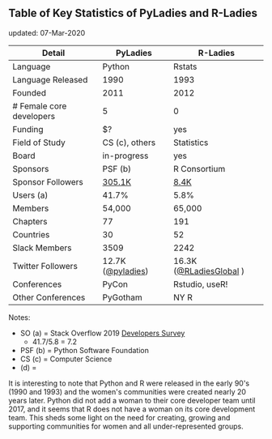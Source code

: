 

## Table of Key Statistics of PyLadies and R-Ladies
updated:  07-Mar-2020

| Detail            | PyLadies   | R-Ladies   | 
|-------------------|------------|------------|
| Language          | Python     | Rstats     | 
| Language Released | 1990       | 1993       |
| Founded           | 2011       | 2012       |     
| # Female core developers|  5   | 0          |
| Funding           | $?         |  yes       |            
| Field of Study    | CS (c), others    | Statistics     |
| Board             | in-progress| yes        |
| Sponsors          | PSF (b)    | R Consortium |  
| Sponsor Followers | [305.1K](https://twitter.com/ThePSF)  |  [8.4K](https://twitter.com/RConsortium)| 
| Users (a)         | 41.7%      | 5.8%       | 
| Members           | 54,000     | 65,000     |
| Chapters          | 77         | 191        |
| Countries         | 30         |  52        |
| Slack Members     | 3509       | 2242       |
| Twitter Followers | 12.7K ([@pyladies](https://twitter.com/pyladies))       |  16.3K ([@RLadiesGlobal](https://twitter.com/RLadiesGlobal) )   |
| Conferences       | PyCon      | Rstudio, useR! 
| Other Conferences | PyGotham   | NY R       |


Notes:  
- SO (a) = Stack Overflow 2019 [Developers Survey](https://insights.stackoverflow.com/survey/2019)
    - 41.7/5.8 = 7.2
- PSF (b) = Python Software Foundation
- CS (c) = Computer Science
- (d) = 

It is interesting to note that Python and R were released in the early 90's (1990 and 1993) and the women's communities were created nearly 20 years later.  Python did not add a woman to their core developer team until 2017, and it seems that R does not have a woman on its core development team.  This sheds some light on the need for creating, growing and supporting communities for women and all under-represented groups.  
